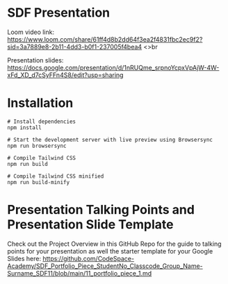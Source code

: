 # SDF Presentation
Loom video link: https://www.loom.com/share/61ff4d8b2dd64f3ea2f4831fbc2ec9f2?sid=3a7889e8-2b11-4dd3-b0f1-237005f4bea4 <>br

Presentation slides: https://docs.google.com/presentation/d/1nRUQme_srpnoYcpxVpAjW-4W-xFd_XD_d7cSyFFn4S8/edit?usp=sharing

# Installation

```
# Install dependencies
npm install

# Start the development server with live preview using Browsersync
npm run browsersync

# Compile Tailwind CSS
npm run build

# Compile Tailwind CSS minified
npm run build-minify

```

# Presentation Talking Points and Presentation Slide Template
Check out the Project Overview in this GitHub Repo for the guide to talking points for your presentation as well the starter template for your Google Slides here: https://github.com/CodeSpace-Academy/SDF_Portfolio_Piece_StudentNo_Classcode_Group_Name-Surname_SDF11/blob/main/11_portfolio_piece_1.md
